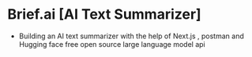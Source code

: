 # **Brief.ai [AI Text Summarizer]**

- Building an AI text summarizer with the help of 
Next.js , postman and Hugging face free open source
large language model api